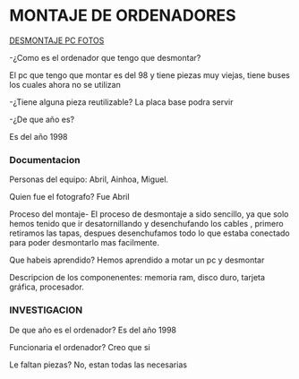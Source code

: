 # MONTAJE DE ORDENADORES

[DESMONTAJE PC FOTOS](https://drive.google.com/drive/folders/1AA5hYqN4SfAwjqkQx5kPbGK2YuL8jL2i)

-¿Como es el ordenador que tengo que desmontar?

El pc que tengo que montar es del 98 y tiene piezas muy viejas, tiene buses los cuales ahora no se utilizan

-¿Tiene alguna pieza reutilizable? La placa base podra servir

-¿De que año es?

Es del año 1998

### Documentacion 

Personas del equipo: Abril, Ainhoa, Miguel.

Quien fue el fotografo? Fue Abril

Proceso del montaje-
El proceso de desmontaje a sido sencillo, ya que solo hemos tenido que ir desatornillando y
desenchufando los cables , primero retiramos las tapas, despues desenchufamos todo
lo que estaba conectado para poder desmontarlo mas facilmente.

Que habeis aprendido?
Hemos aprendido a motar un pc y desmontar

Descripcion de los componenentes: memoria ram, disco duro, tarjeta gráfica, procesador.

### INVESTIGACION 

De que año es el ordenador?
Es del año 1998

Funcionaria el ordenador? 
Creo que si

Le faltan piezas? 
No, estan todas las necesarias 
